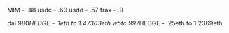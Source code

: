 MIM - .48
usdc - .60
usdd - .57
frax - .9

dai 980*HEDGE - .1eth to 1.47303eth
wbtc 997*HEDGE - .25eth to 1.2369eth